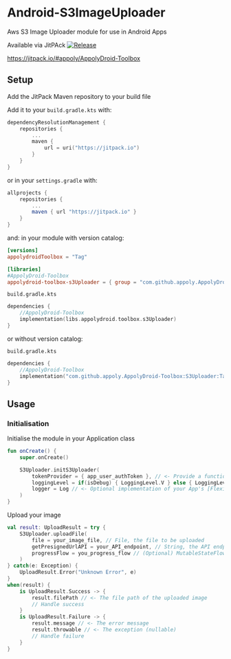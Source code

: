 # Android-S3ImageUploader
Aws S3 Image Uploader module for use in Android Apps

Available via JitPAck [![Release](https://jitpack.io/v/appoly/AppolyDroid-Toolbox.svg)](https://jitpack.io/#appoly/AppolyDroid-Toolbox)

https://jitpack.io/#appoly/AppolyDroid-Toolbox

## Setup
Add the JitPack Maven repository to your build file

Add it to your `build.gradle.kts` with:
```gradle.kts
dependencyResolutionManagement {
    repositories {
        ...
        maven {
            url = uri("https://jitpack.io")
        }
    }
}
```
or in your `settings.gradle` with:
```gradle
allprojects {
    repositories {
        ...
        maven { url "https://jitpack.io" }
    }
}
```

and: in your module with version catalog:

```toml
[versions]
appolydroidToolbox = "Tag"

[libraries]
#AppolyDroid-Toolbox
appolydroid-toolbox-s3Uploader = { group = "com.github.appoly.AppolyDroid-Toolbox", name = "S3Uploader", version.ref = "appolydroidToolbox" }
```

`build.gradle.kts`
```gradle.kts
dependencies {
    //AppolyDroid-Toolbox
    implementation(libs.appolydroid.toolbox.s3Uploader)
}
```

or without version catalog:

`build.gradle.kts`
```gradle.kts
dependencies {
    //AppolyDroid-Toolbox
    implementation("com.github.appoly.AppolyDroid-Toolbox:S3Uploader:Tag")
}
```


## Usage
### Initialisation
Initialise the module in your Application class
```kotlin
fun onCreate() {
    super.onCreate()

    S3Uploader.initS3Uploader(
        tokenProvider = { app_user_authToken }, // <- Provide a function that returns your auth token
        loggingLevel = if(isDebug) { LoggingLevel.V } else { LoggingLevel.W }, // <- Optional set your desired logging level
		logger = Log // <- Optional implementation of your App's [FlexiLogger](https://github.com/projectdelta6/FlexiLogger) Log class
    )
}
```

Upload your image
```kotlin
val result: UploadResult = try {
    S3Uploader.uploadFile(
        file = your_image_file, // File, the file to be uploaded
        getPresignedUrlAPI = your_API_endpoint, // String, the API endpoint that returns the presigned url data to upload onto
        progressFlow = you_progress_flow // (Optional) MutableStateFlow<Float>, the flow that will receive the upload progress
    )
} catch(e: Exception) {
    UploadResult.Error("Unknown Error", e)
}
when(result) {
    is UploadResult.Success -> {
        result.filePath // <- The file path of the uploaded image
        // Handle success
    }
    is UploadResult.Failure -> {
        result.message // <- The error message
        result.throwable // <- The exception (nullable)
        // Handle failure
    }
}
```

